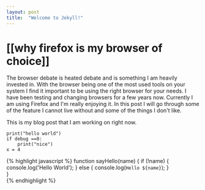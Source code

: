 ```yaml
---
layout: post
title:  "Welcome to Jekyll!"
---
```

# [[why firefox is my browser of choice]]


The browser debate is heated debate and is something I am heavily invested in. With the browser being one of the most used tools on your system I find it important to be using the right browser for your needs. I have been testing and changing browsers for a few years now. Currently I am using Firefox and I'm really enjoying it. In this post I will go through some of the feature I cannot live without and some of the things I don't like.


This is my blog post that I am working on right now.

```
print("hello world")
if debug ==0:
	print("nice")
x = 4
```


{% highlight javascript %}
function sayHello(name) {
  if (!name) {
    console.log('Hello World');
  } else {
    console.log(`Hello ${name}`);
  }  
}  
{% endhighlight %}